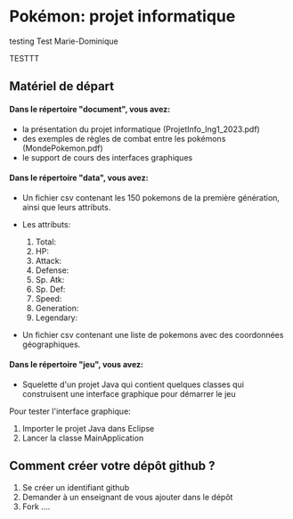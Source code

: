 # Pokémon: projet informatique

testing
Test Marie-Dominique

TESTTT 

## Matériel de départ

#### Dans le répertoire "document", vous avez:

* la présentation du projet informatique (ProjetInfo_Ing1_2023.pdf)
* des exemples de règles de combat entre les pokémons (MondePokemon.pdf)
* le support de cours des interfaces graphiques

#### Dans le répertoire "data", vous avez:

* Un fichier csv contenant les 150 pokemons de la première génération, ainsi que leurs attributs.
* Les attributs:
  1. Total:
  2. HP:
  3. Attack:
  4. Defense:
  5. Sp. Atk:
  6. Sp. Def:
  7. Speed:
  8. Generation:
  9. Legendary:

* Un fichier csv contenant une liste de pokemons avec des coordonnées géographiques.

#### Dans le répertoire "jeu", vous avez:

* Squelette d'un projet Java qui contient quelques classes qui construisent une interface graphique pour démarrer le jeu

Pour tester l'interface graphique:

1. Importer le projet Java dans Eclipse
2. Lancer la classe MainApplication


## Comment créer votre dépôt github ?

1. Se créer un identifiant github
2. Demander à un enseignant de vous ajouter dans le dépôt
3. Fork ....
